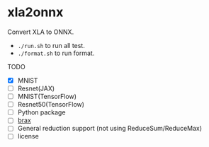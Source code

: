 # xla2onnx
Convert XLA to ONNX.

- `./run.sh` to run all test.
- `./format.sh` to run format.

TODO
- [x] MNIST
- [ ] Resnet(JAX)
- [ ] MNIST(TensorFlow)
- [ ] Resnet50(TensorFlow)
- [ ] Python package
- [ ] [brax](https://github.com/google/brax)
- [ ] General reduction support (not using ReduceSum/ReduceMax)
- [ ] license
